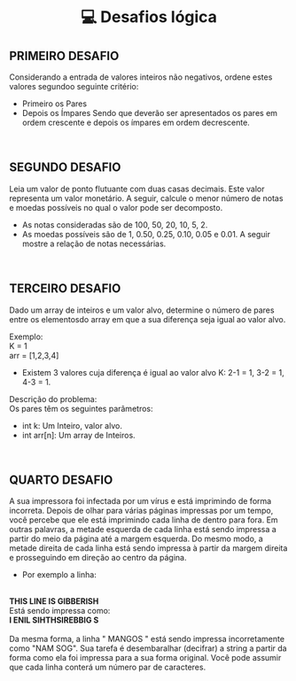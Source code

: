 <h1 align="center">
  💻 Desafios lógica
</h1>

## PRIMEIRO DESAFIO

Considerando a entrada de valores inteiros não negativos, ordene estes valores segundoo seguinte critério:
- Primeiro os Pares
- Depois os Ímpares
Sendo que deverão ser apresentados os pares em ordem crescente e depois os ímpares em ordem decrescente.

<br>

## SEGUNDO DESAFIO

Leia um valor de ponto flutuante com duas casas decimais. Este valor representa um valor
monetário. A seguir, calcule o menor número de notas e moedas possíveis no qual o valor
pode ser decomposto. 
- As notas consideradas são de 100, 50, 20, 10, 5, 2.
- As moedas possíveis são de 1, 0.50, 0.25, 0.10, 0.05 e 0.01. 
A seguir mostre a relação de notas necessárias.

<br>

## TERCEIRO DESAFIO

Dado um array de inteiros e um valor alvo, determine o número de pares entre os elementosdo array em que a sua diferença seja igual ao valor alvo.

Exemplo:
<br>
K = 1
<br>
arr = [1,2,3,4]
- Existem 3 valores cuja diferença é igual ao valor alvo K: 2-1 = 1, 3-2 = 1, 4-3 = 1.

Descrição do problema:
<br>
Os pares têm os seguintes parâmetros:
- int k: Um Inteiro, valor alvo.
- int arr[n]: Um array de Inteiros.

<br>

## QUARTO DESAFIO

A sua impressora foi infectada por um vírus e está imprimindo de forma incorreta. Depois de olhar para várias páginas impressas por um tempo, você percebe que ele está
imprimindo cada linha de dentro para fora. Em outras palavras, a metade esquerda de cada linha está sendo impressa a partir do meio da página até a margem esquerda. 
Do mesmo modo, a metade direita de cada linha está sendo impressa à partir da margem direita e prosseguindo em direção ao centro da página.

- Por exemplo a linha:
<br>
<strong> THIS LINE IS GIBBERISH </strong>
<br>
Está sendo impressa como:
<br>
<strong> I ENIL SIHTHSIREBBIG S </strong>
<br>
<br>
Da mesma forma, a linha " MANGOS " está sendo impressa incorretamente como "NAM SOG". Sua tarefa é desembaralhar (decifrar) a string a partir da forma como ela foi
impressa para a sua forma original. Você pode assumir que cada linha conterá um número par de caracteres.

<br>
